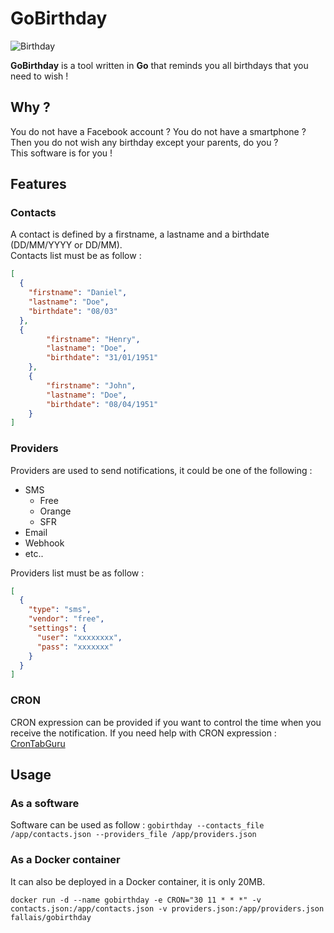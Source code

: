 # GoBirthday

![Birthday](https://github.com/fallais/gobirthday/blob/master/birthday.png)

**GoBirthday** is a tool written in **Go** that reminds you all birthdays that you need to wish !

## Why ?

You do not have a Facebook account ? You do not have a smartphone ? Then you do not wish any birthday except your parents, do you ?  
This software is for you !

## Features

### Contacts

A contact is defined by a firstname, a lastname and a birthdate (DD/MM/YYYY or DD/MM).  
Contacts list must be as follow :

```json
[
  {
    "firstname": "Daniel",
    "lastname": "Doe",
    "birthdate": "08/03"
  },
  {
		"firstname": "Henry",
		"lastname": "Doe",
		"birthdate": "31/01/1951"
	},
	{
		"firstname": "John",
		"lastname": "Doe",
		"birthdate": "08/04/1951"
	}
]
```

### Providers

Providers are used to send notifications, it could be one of the following :

- SMS
  - Free
  - Orange
  - SFR
- Email
- Webhook
- etc..

Providers list must be as follow :

```json
[
  {
    "type": "sms",
    "vendor": "free",
    "settings": {
      "user": "xxxxxxxx",
      "pass": "xxxxxxx"
    }
  }
]
```

### CRON

CRON expression can be provided if you want to control the time when you receive the notification. If you need help with CRON expression : [CronTabGuru](https://crontab.guru/)

## Usage

### As a software

Software can be used as follow : `gobirthday --contacts_file /app/contacts.json --providers_file /app/providers.json`

### As a Docker container

It can also be deployed in a Docker container, it is only 20MB.

`docker run -d --name gobirthday -e CRON="30 11 * * *" -v contacts.json:/app/contacts.json -v providers.json:/app/providers.json fallais/gobirthday`

